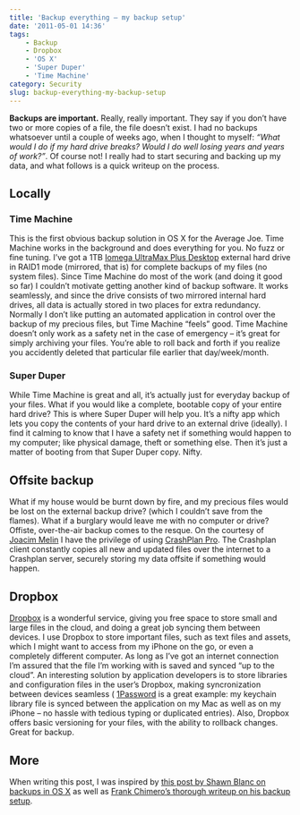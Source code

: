 ```yaml
---
title: 'Backup everything – my backup setup'
date: '2011-05-01 14:36'
tags:
    - Backup
    - Dropbox
    - 'OS X'
    - 'Super Duper'
    - 'Time Machine'
category: Security
slug: backup-everything-my-backup-setup
---
```


**Backups are important.** Really, really important. They say if you don’t have two or more copies of a file, the file doesn’t exist. I had no backups whatsoever until a couple of weeks ago, when I thought to myself: _“What would I do if my hard drive breaks? Would I do well losing years and years of work?”_. Of course not! I really had to start securing and backing up my data, and what follows is a quick writeup on the process.

## Locally

### Time Machine
This is the first obvious backup solution in OS X for the Average Joe. Time Machine works in the background and does everything for you. No fuzz or fine tuning. I’ve got a 1TB [Iomega UltraMax Plus Desktop](http://go.iomega.com/en/products/external-hard-drive-desktop/ultramax-minimax/ultramax-plus/?partner=4740) external hard drive in RAID1 mode (mirrored, that is) for complete backups of my files (no system files). Since Time Machine do most of the work (and doing it good so far) I couldn’t motivate getting another kind of backup software. It works seamlessly, and since the drive consists of two mirrored internal hard drives, all data is actually stored in two places for extra redundancy. Normally I don’t like putting an automated application in control over the backup of my precious files, but Time Machine “feels” good. Time Machine doesn’t only work as a safety net in the case of emergency – it’s great for simply archiving your files. You’re able to roll back and forth if you realize you accidently deleted that particular file earlier that day/week/month.
### Super Duper
While Time Machine is great and all, it’s actually just for everyday backup of your files. What if you would like a complete, bootable copy of your entire hard drive? This is where Super Duper will help you. It’s a nifty app which lets you copy the contents of your hard drive to an external drive (ideally). I find it calming to know that I have a safety net if something would happen to my computer; like physical damage, theft or something else. Then it’s just a matter of booting from that Super Duper copy. Nifty.
## Offsite backup
What if my house would be burnt down by fire, and my precious files would be lost on the external backup drive? (which I couldn’t save from the flames). What if a burglary would leave me with no computer or drive? Offiste, over-the-air backup comes to the resque. On the courtesy of [Joacim Melin](http://macpro.se) I have the privilege of using [CrashPlan Pro](http://crashplan.com). The Crashplan client constantly copies all new and updated files over the internet to a Crashplan server, securely storing my data offsite if something would happen.
## Dropbox
  [Dropbox](http://dropbox.com) is a wonderful service, giving you free space to store small and large files in the cloud, and doing a great job syncing them between devices. I use Dropbox to store important files, such as text files and assets, which I might want to access from my iPhone on the go, or even a completely different computer. As long as I’ve got an internet connection I’m assured that the file I’m working with is saved and synced “up to the cloud”. An interesting solution by application developers is to store libraries and configuration files in the user’s Dropbox, making syncronization between devices seamless ( [1Password](http://agilewebsolutions.com/onepassword) is a great example: my keychain library file is synced between the application on my Mac as well as on my iPhone – no hassle with tedious typing or duplicated entries). Also, Dropbox offers basic versioning for your files, with the ability to rollback changes. Great for backup.
## More
When writing this post, I was inspired by [this post by Shawn Blanc on backups in OS X](http://shawnblanc.net/2008/02/bulletproof-backups/) as well as [Frank Chimero’s thorough writeup on his backup setup](http://blog.frankchimero.com/post/2799470127/the-setup).
